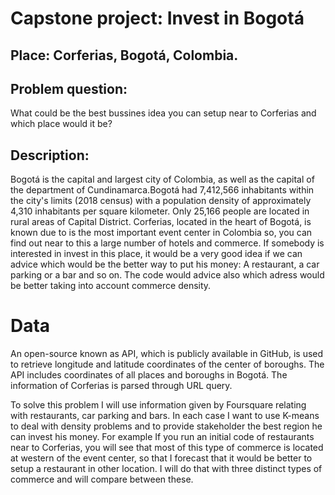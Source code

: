 # Capstone project: Invest in Bogotá

## Place: Corferias, Bogotá, Colombia.

## Problem question: 

What could be the best bussines idea you can setup near to Corferias and which place would it be? 

## Description:

Bogotá is the capital and largest city of Colombia, as well as the capital of the department of Cundinamarca.Bogotá had 7,412,566 
inhabitants within the city's limits (2018 census) with a population density of approximately 4,310 inhabitants per square kilometer. 
Only 25,166 people are located in rural areas of Capital District. 
Corferias, located in the heart of Bogotá, is known due to is the most important event center in Colombia so, you can find out near 
to this a large number of hotels and commerce. If somebody is interested in invest in this place, it would be a very good idea if we 
can advice which would be the better way to put his money: A restaurant, a car parking or a bar and so on. The code would advice also 
which adress would be better taking into account commerce density. 

# Data

An open-source known as API, which is publicly available in GitHub, is used to retrieve longitude and latitude coordinates of the 
center of boroughs. The API includes coordinates of all places and boroughs in Bogotá. The information of Corferias is parsed through URL query.

To solve this problem I will use information given by Foursquare relating with restaurants, car parking and bars. In each case I want
to use K-means to deal with density problems and to provide stakeholder the best region he can invest his money. For example
If you run an initial code of restaurants near to Corferias, you will see that most of this type of commerce is located at western
of the event center, so that I forecast that it would be better to setup a restaurant in other location. I will do that with three 
distinct types of commerce and will compare between these. 
